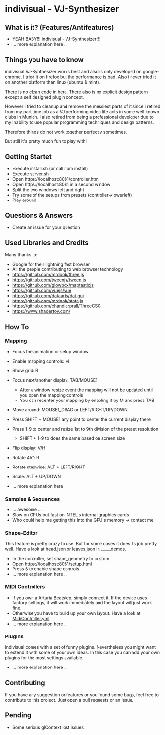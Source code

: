 # indivisual - VJ-Synthesizer

## What is it? (Features/Antifeatures)
- YEAH BABY!!! indivisual - VJ-Synthesizer!!!
- ... more explanation here ...


## Things you have to know
indivisual VJ-Synthesizer works best and also is only developed on google-chrome.
I tried it on firefox but the performance is bad. 
Also i never tried it on another platform than linux (ubuntu & mint).

There is no clean code in here. There also is no explicit design pattern 
except a self designed plugin concept.

However i tried to cleanup and remove the messiest parts of it since i retired 
from my part time job as a VJ performing video life acts in some well known clubs in Munich.
I also retired from being a professional developer due to my inability 
to use popular programming techniques and design patterns.  

Therefore things do not work together perfectly sometimes.

But still it's pretty much fun to play with!

## Getting Startet
- Execute install.sh (or call npm install)
- Execute server.sh
- Open https://localhost:8081/controller.html 
- Open https://localhost:8081 in a second window
- Split the two windows left and right
- Try some of the setups from presets (controller->lowerleft)
- Play around

## Questions & Answers
- Create an issue for your question

## Used Libraries and Credits
Many thanks to:

- Google for their lightning fast browser
- All the people contributing to web browser technology
- https://github.com/mrdoob/three.js
- https://github.com/tweenjs/tween.js
- https://github.com/glowbox/maptasticjs
- https://github.com/vuejs/vue
- https://github.com/dataarts/dat.gui
- https://github.com/mrdoob/stats.js
- https://github.com/chandlerprall/ThreeCSG
- https://www.shadertoy.com/

## How To

### Mapping
- Focus the animation or setup window 
- Enable mapping controls: M
- Show grid: B
- Focus next/another display: TAB/MOUSE1 
    - After a window resize event the mapping will not be updated until you open the mapping controls
    - You can recenter your mapping by enabling it by M and press TAB
- Move around: MOUSE1_DRAG or LEFT/RIGHT/UP/DOWN 
- Press SHIFT + MOUSE1 any point to center the current display there
- Press 1-9 to center and resize 1st to 9th division of the preset resolution
    - SHIFT + 1-9 to does the same based on screen size
- Flip display: V/H
- Rotate 45°: R
- Rotate stepwise: ALT + LEFT/RIGHT
- Scale: ALT + UP/DOWN

- ... more explanation here

### Samples & Sequences
- ... awesome ...
- Slow on GPUs but fast on INTEL's internal graphics cards
- Who could help me getting this into the GPU's memory -> contact me

### Shape-Editor
This feature is pretty crazy to use. But for some cases it does its job pretty well. Have a look at head.json or leaves.json in _____demos.

- In the controller, set shape_geometry to custom
- Open https://localhost:8081/setup.html
- Press S to enable shape controls
- ... more explanation here ...

### MIDI Controllers
- If you own a Arturia Beatstep, simply connect it. If the device uses factory settings, it will work immediately and the layout will just work fine.
- Otherwise you have to build up your own layout. Have a look at [MidiController.yml](app/structure/MidiController.yml) 
- ... more explanation here ...  

### Plugins
indivisual comes with a set of funny plugins. Nevertheless you might want to extend it with some of your own ideas.
In this case you can add your own plugins for the most settings available.

- ... more explanation here ...

## Contributing
If you have any suggestion or features or you found some bugs,
feel free to contribute to this project.
Just open a pull requests or an issue.

## Pending
- Some serious glContext lost issues
